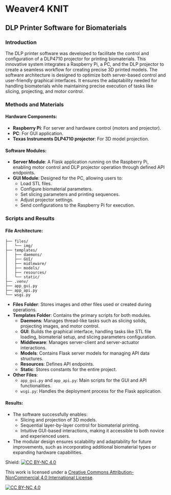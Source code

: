 # Weaver4 KNIT
## DLP Printer Software for Biomaterials

### Introduction
The DLP printer software was developed to facilitate the control and configuration of a DLP4710 projector for printing biomaterials. This innovative system integrates a Raspberry Pi, a PC, and the DLP projector to create a seamless workflow for creating precise 3D printed models. The software architecture is designed to optimize both server-based control and user-friendly graphical interfaces. It ensures the adaptability needed for handling biomaterials while maintaining precise execution of tasks like slicing, projecting, and motor control.

### Methods and Materials

#### Hardware Components:
- **Raspberry Pi**: For server and hardware control (motors and projector).
- **PC**: For GUI application.
- **Texas Instruments DLP4710 projector**: For 3D model projection.

#### Software Modules:
- **Server Module**: A Flask application running on the Raspberry Pi, enabling motor control and DLP projector operation through defined API endpoints.
- **GUI Module**: Designed for the PC, allowing users to:
  - Load STL files.
  - Configure biomaterial parameters.
  - Set slicing parameters and printing sequences.
  - Adjust projector settings.
  - Send configurations to the Raspberry Pi for execution.

### Scripts and Results

#### File Architecture:
```plaintext
├── files/
│   └── img/
├── templates/
│   ├── daemons/
│   ├── GUI/
│   ├── midleware/
│   ├── models/
│   ├── resources/
│   └── static/
├── .venv/
├── app_gui.py
├── app_api.py
└── wsgi.py
```

- **Files Folder**: Stores images and other files used or created during operations.
- **Templates Folder**: Contains the primary scripts for both modules.
  - **Daemons**: Manages thread-like tasks such as slicing solids, projecting images, and motor control.
  - **GUI**: Builds the graphical interface, handling tasks like STL file loading, biomaterial setup, and slicing parameters configuration.
  - **Middleware**: Manages server-client and server-actuator interactions.
  - **Models**: Contains Flask server models for managing API data structures.
  - **Resources**: Defines API endpoints.
  - **Static**: Stores constants for the entire project.
- **Other Files**:
  - `app_gui.py` and `app_api.py`: Main scripts for the GUI and API functionalities.
  - `wsgi.py`: Handles the deployment process for the Flask application.

#### Results:
- The software successfully enables:
  - Slicing and projection of 3D models.
  - Sequential layer-by-layer control for biomaterial printing.
  - Intuitive GUI-based interactions, making it accessible to both novice and experienced users.
- The modular design ensures scalability and adaptability for future improvements, such as incorporating additional biomaterial types or expanding hardware capabilities.

Shield: [![CC BY-NC 4.0][cc-by-nc-shield]][cc-by-nc]

This work is licensed under a
[Creative Commons Attribution-NonCommercial 4.0 International License][cc-by-nc].

[![CC BY-NC 4.0][cc-by-nc-image]][cc-by-nc]

[cc-by-nc]: https://creativecommons.org/licenses/by-nc/4.0/
[cc-by-nc-image]: https://licensebuttons.net/l/by-nc/4.0/88x31.png
[cc-by-nc-shield]: https://img.shields.io/badge/License-CC%20BY--NC%204.0-lightgrey.svg
